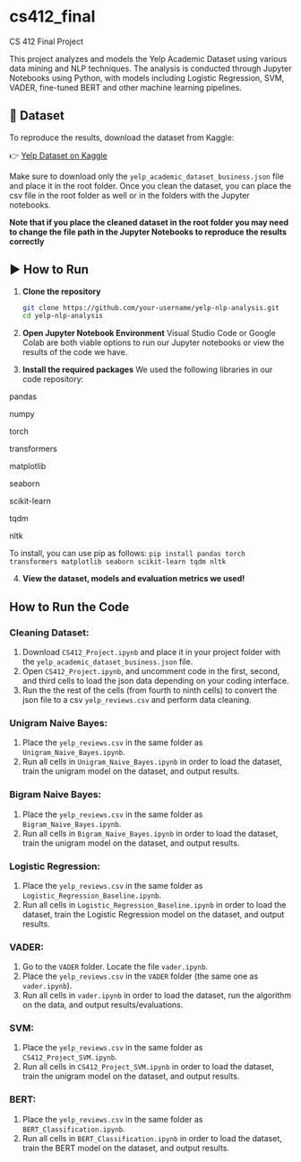 # cs412_final
CS 412 Final Project

This project analyzes and models the Yelp Academic Dataset using various data mining and NLP techniques. The analysis is conducted through Jupyter Notebooks using Python, with models including Logistic Regression, SVM, VADER, fine-tuned BERT and other machine learning pipelines.

## 📁 Dataset

To reproduce the results, download the dataset from Kaggle:

👉 [Yelp Dataset on Kaggle](https://www.kaggle.com/datasets/yelp-dataset/yelp-dataset/data?select=yelp_academic_dataset_business.json)

Make sure to download only the `yelp_academic_dataset_business.json` file and place it in the root folder. Once you clean the dataset, you can place the csv file in the root folder as well or in the folders with the Jupyter notebooks. 

**Note that if you place the cleaned dataset in the root folder you may need to change the file path in the Jupyter Notebooks to reproduce the results correctly**

## ▶️ How to Run

1. **Clone the repository**
   ```bash
   git clone https://github.com/your-username/yelp-nlp-analysis.git
   cd yelp-nlp-analysis

2. **Open Jupyter Notebook Environment**
   Visual Studio Code or Google Colab are both viable options to run our Jupyter notebooks or view the results of the code we have.

3. **Install the required packages**
  We used the following libraries in our code repository:

pandas

numpy

torch

transformers

matplotlib

seaborn

scikit-learn

tqdm

nltk

To install, you can use pip as follows:
`pip install pandas torch transformers matplotlib seaborn scikit-learn tqdm nltk`

4. **View the dataset, models and evaluation metrics we used!**

## How to Run the Code
### Cleaning Dataset:
1) Download `CS412_Project.ipynb` and place it in your project folder with the `yelp_academic_dataset_business.json` file.
2) Open `CS412_Project.ipynb`, and uncomment code in the first, second, and third cells to load the json data depending on your coding interface.
3) Run the the rest of the cells (from fourth to ninth cells) to convert the json file to a csv `yelp_reviews.csv` and perform data cleaning.

### Unigram Naive Bayes:
1) Place the `yelp_reviews.csv` in the same folder as `Unigram_Naive_Bayes.ipynb`.
2) Run all cells in `Unigram_Naive_Bayes.ipynb` in order to load the dataset, train the unigram model on the dataset, and output results.

### Bigram Naive Bayes:
1) Place the `yelp_reviews.csv` in the same folder as `Bigram_Naive_Bayes.ipynb`.
2) Run all cells in `Bigram_Naive_Bayes.ipynb` in order to load the dataset, train the unigram model on the dataset, and output results.

### Logistic Regression:
1) Place the `yelp_reviews.csv` in the same folder as `Logistic_Regression_Baseline.ipynb`.
2) Run all cells in `Logistic_Regression_Baseline.ipynb` in order to load the dataset, train the Logistic Regression model on the dataset, and output results.

### VADER:
1) Go to the `VADER` folder. Locate the file `vader.ipynb`.
2) Place the `yelp_reviews.csv` in the `VADER` folder (the same one as `vader.ipynb`).
3) Run all cells in `vader.ipynb` in order to load the dataset, run the algorithm on the data, and output results/evaluations.

### SVM:
1) Place the `yelp_reviews.csv` in the same folder as `CS412_Project_SVM.ipynb`.
2) Run all cells in `CS412_Project_SVM.ipynb` in order to load the dataset, train the unigram model on the dataset, and output results.

### BERT:
1) Place the `yelp_reviews.csv` in the same folder as `BERT_Classification.ipynb`.
2) Run all cells in `BERT_Classification.ipynb` in order to load the dataset, train the BERT model on the dataset, and output results.

